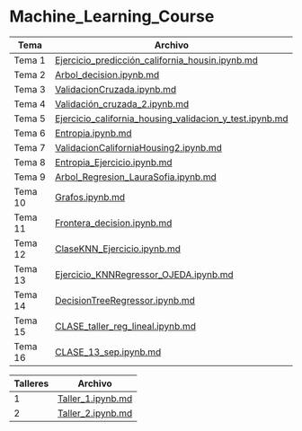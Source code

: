 # Machine_Learning_Course

| Tema         | Archivo                 |
|--------------|-------------------------|
| Tema 1       | [Ejercicio_predicción_california_housin.ipynb.md](Ejercicio_predicción_california_housin.ipynb) |
| Tema 2       | [Arbol_decision.ipynb.md](Arbol_decision.ipynb) |
| Tema 3       | [ValidacionCruzada.ipynb.md](ValidacionCruzada.ipynb) |
| Tema 4       | [Validación_cruzada_2.ipynb.md](Validación_cruzada_2.ipynb) |
| Tema 5       | [Ejercicio_california_housing_validacion_y_test.ipynb.md](Ejercicio_california_housing_validacion_y_test.ipynb) |
| Tema 6       | [Entropia.ipynb.md](Entropia.ipynb) |
| Tema 7       | [ValidacionCaliforniaHousing2.ipynb.md](ValidacionCaliforniaHousing2.ipynb) |
| Tema 8       | [Entropia_Ejercicio.ipynb.md](Entropia_Ejercicio.ipynb) |
| Tema 9       | [Arbol_Regresion_LauraSofia.ipynb.md](Arbol_Regresion_LauraSofia.ipynb) |
| Tema 10      | [Grafos.ipynb.md](Grafos.ipynb) |
| Tema 11      | [Frontera_decision.ipynb.md](Frontera_decision.ipynb) |
| Tema 12      | [ClaseKNN_Ejercicio.ipynb.md](ClaseKNN_Ejercicio.ipynb) |
| Tema 13      | [Ejercicio_KNNRegressor_OJEDA.ipynb.md](Ejercicio_KNNRegressor_OJEDA.ipynb) |
| Tema 14      | [DecisionTreeRegressor.ipynb.md](DecisionTreeRegressor.ipynb) |
| Tema 15      | [CLASE_taller_reg_lineal.ipynb.md](CLASE_taller_reg_lineal.ipynb) |
| Tema 16      | [CLASE_13_sep.ipynb.md](CLASE_13_sep.ipynb.ipynb) |




| Talleres     | Archivo                 |
|--------------|-------------------------|
|  1           | [Taller_1.ipynb.md](Taller_1.ipynb) |
|  2           | [Taller_2.ipynb.md](Taller_2.ipynb) |
